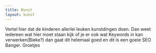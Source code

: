 ```yaml
---
title: Kunst
layout: kunst
---
```


Vertel hier dat de kinderen allerlei leuken kunstdingen doen. Dan weet iedereen wat hier moet staan kijk of je er ook wat Keywords in kan verwerken(Bieke?) dan gaat dit helemaal goed en dit is een goeie SEO Banger. Groetjes 